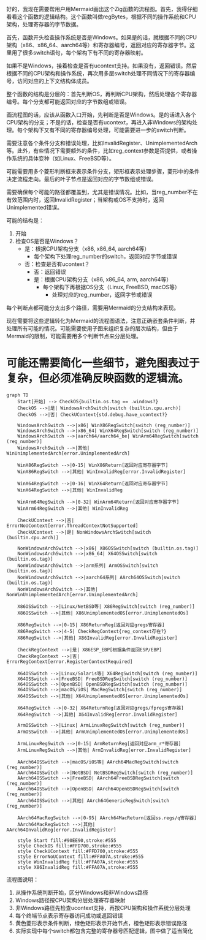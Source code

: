 好的，我现在需要帮用户用Mermaid画出这个Zig函数的流程图。首先，我得仔细看看这个函数的逻辑结构。这个函数叫做regBytes，根据不同的操作系统和CPU架构，处理寄存器的字节数据。

首先，函数开头检查操作系统是否是Windows。如果是的话，就根据不同的CPU架构（x86、x86_64、aarch64等）和寄存器编号，返回对应的寄存器字节。这里用了很多switch语句，每个架构下有不同的寄存器映射。

如果不是Windows，接着检查是否有ucontext支持。如果没有，返回错误。然后根据不同的CPU架构和操作系统，再次用多层switch处理不同情况下的寄存器编号，访问对应的上下文结构体成员。

整个函数的结构是分层的：首先判断OS，再判断CPU架构，然后处理各个寄存器编号。每个分支都可能返回对应的字节数组或错误。

画流程图的话，应该从函数入口开始，先判断是否是Windows。是的话进入各个CPU架构的分支；不是的话，检查是否有ucontext，再进入非Windows的架构处理。每个架构下又有不同的寄存器编号处理，可能需要进一步的switch判断。

需要注意各个条件分支和错误处理，比如InvalidRegister、UnimplementedArch等。此外，有些情况下需要额外的条件，比如reg_context参数是否提供，或者操作系统的具体变种（如Linux、FreeBSD等）。

可能需要用多个菱形判断框来表示条件分支，矩形框表示处理步骤，菱形中的条件决定流程走向。最后的叶子节点是返回对应的字节数组或错误。

需要确保每个可能的路径都覆盖到，尤其是错误情况。比如，当reg_number不在有效范围内时，返回InvalidRegister；当架构或OS不支持时，返回Unimplemented错误。

可能的结构是：

1. 开始
2. 检查OS是否是Windows？
   - 是：根据CPU架构分支（x86, x86_64, aarch64等）
     - 每个架构下处理reg_number的switch，返回对应字节或错误
   - 否：检查是否有ucontext？
     - 否：返回错误
     - 是：根据CPU架构分支（x86, x86_64, arm, aarch64等）
       - 每个架构下再根据OS分支（Linux, FreeBSD, macOS等）
         - 处理对应的reg_number，返回字节或错误

每个判断点都可能分支出多个路径，需要用Mermaid的分支结构来表现。

现在需要将这些逻辑转化为Mermaid的流程图语法，注意正确嵌套条件判断，并处理所有可能的情况。可能需要使用子图来组织复杂的层次结构，但由于Mermaid的限制，可能需要用多个判断节点来分层处理。

可能还需要简化一些细节，避免图表过于复杂，但必须准确反映函数的逻辑流。
================================================
```mermaid
graph TD
    Start[开始] --> CheckOS{builtin.os.tag == .windows?}
    CheckOS -->|是| WindowsArchSwitch[switch (builtin.cpu.arch)]
    CheckOS -->|否| CheckUContext{std.debug.have_ucontext?}
    
    WindowsArchSwitch -->|x86| WinX86RegSwitch[switch (reg_number)]
    WindowsArchSwitch -->|x86_64| WinX64RegSwitch[switch (reg_number)]
    WindowsArchSwitch -->|aarch64/aarch64_be| WinArm64RegSwitch[switch (reg_number)]
    WindowsArchSwitch -->|其他| WinUnimplementedArch[error.UnimplementedArch]
    
    WinX86RegSwitch -->|0-15| WinX86Return[返回对应寄存器字节]
    WinX86RegSwitch -->|其他| WinInvalidReg[error.InvalidRegister]
    
    WinX64RegSwitch -->|0-16| WinX64Return[返回对应寄存器字节]
    WinX64RegSwitch -->|其他| WinInvalidReg
    
    WinArm64RegSwitch -->|0-32| WinArm64Return[返回对应寄存器字节]
    WinArm64RegSwitch -->|其他| WinInvalidReg
    
    CheckUContext -->|否| ErrorNoUContext[error.ThreadContextNotSupported]
    CheckUContext -->|是| NonWindowsArchSwitch[switch (builtin.cpu.arch)]
    
    NonWindowsArchSwitch -->|x86| X86OSSwitch[switch (builtin.os.tag)]
    NonWindowsArchSwitch -->|x86_64| X64OSSwitch[switch (builtin.os.tag)]
    NonWindowsArchSwitch -->|arm系列| ArmOSSwitch[switch (builtin.os.tag)]
    NonWindowsArchSwitch -->|aarch64系列| AArch64OSSwitch[switch (builtin.os.tag)]
    NonWindowsArchSwitch -->|其他| NonWinUnimplementedArch[error.UnimplementedArch]
    
    X86OSSwitch -->|Linux/NetBSD等| X86RegSwitch[switch (reg_number)]
    X86OSSwitch -->|其他| X86UnimplementedOS[error.UnimplementedOs]
    
    X86RegSwitch -->|0-15| X86ReturnReg[返回对应gregs寄存器]
    X86RegSwitch -->|4-5| CheckRegContext{reg_context存在?}
    X86RegSwitch -->|其他| X86InvalidReg[error.InvalidRegister]
    
    CheckRegContext -->|是| X86ESP_EBP[根据条件返回ESP/EBP]
    CheckRegContext -->|否| ErrorRegContext[error.RegisterContextRequired]
    
    X64OSSwitch -->|Linux/Solaris等| X64RegSwitch[switch (reg_number)]
    X64OSSwitch -->|FreeBSD| FreeBSDRegSwitch[switch (reg_number)]
    X64OSSwitch -->|OpenBSD| OpenBSDRegSwitch[switch (reg_number)]
    X64OSSwitch -->|macOS/iOS| MacRegSwitch[switch (reg_number)]
    X64OSSwitch -->|其他| X64UnimplementedOS[error.UnimplementedOs]
    
    X64RegSwitch -->|0-32| X64ReturnReg[返回对应gregs/fpregs寄存器]
    X64RegSwitch -->|其他| X64InvalidReg[error.InvalidRegister]
    
    ArmOSSwitch -->|Linux| ArmLinuxRegSwitch[switch (reg_number)]
    ArmOSSwitch -->|其他| ArmUnimplementedOS[error.UnimplementedOs]
    
    ArmLinuxRegSwitch -->|0-15| ArmReturnReg[返回对应arm_r*寄存器]
    ArmLinuxRegSwitch -->|其他| ArmInvalidReg[error.InvalidRegister]
    
    AArch64OSSwitch -->|macOS/iOS等| AArch64MacRegSwitch[switch (reg_number)]
    AArch64OSSwitch -->|NetBSD| NetBSDRegSwitch[switch (reg_number)]
    AArch64OSSwitch -->|FreeBSD| AArch64FreeBSDRegSwitch[switch (reg_number)]
    AArch64OSSwitch -->|OpenBSD| AArch64OpenBSDRegSwitch[switch (reg_number)]
    AArch64OSSwitch -->|其他| AArch64GenericRegSwitch[switch (reg_number)]
    
    AArch64MacRegSwitch -->|0-95| AArch64MacReturn[返回ss.regs/q寄存器]
    AArch64MacRegSwitch -->|其他| AArch64InvalidReg[error.InvalidRegister]
    
    style Start fill:#90EE90,stroke:#555
    style CheckOS fill:#FFD700,stroke:#555
    style CheckUContext fill:#FFD700,stroke:#555
    style ErrorNoUContext fill:#FFA07A,stroke:#555
    style WinInvalidReg fill:#FFA07A,stroke:#555
    style X86InvalidReg fill:#FFA07A,stroke:#555
``` 

流程图说明：
1. 从操作系统判断开始，区分Windows和非Windows路径
2. Windows路径按CPU架构分层处理寄存器映射
3. 非Windows路径先检查ucontext支持，再按CPU架构和操作系统分层处理
4. 每个终端节点表示寄存器访问成功或返回错误
5. 黄色菱形表示条件判断，绿色矩形表示开始节点，橙色矩形表示错误路径
6. 实际实现中每个switch都包含完整的寄存器号匹配逻辑，图中做了适当简化